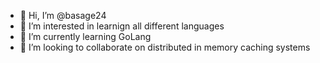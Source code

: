 - 👋 Hi, I’m @basage24
- 👀 I’m interested in learnign all different languages
- 🌱 I’m currently learning GoLang
- 💞️ I’m looking to collaborate on distributed in memory caching systems


<!---
basage24/basage24 is a ✨ special ✨ repository because its `README.md` (this file) appears on your GitHub profile.
You can click the Preview link to take a look at your changes.
--->
